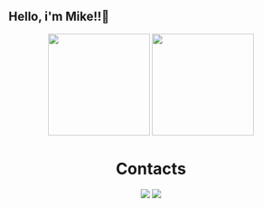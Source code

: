 ## Hello, i'm Mike!!🔱
<div align="center">
  <div>
    <img height="180em" src="https://github-readme-stats.vercel.app/api?username=Mikemps&show_icons=true&theme=gotham&include_all_commits=true&count_private=true"/>
    <img height="180em" src="https://github-readme-stats.vercel.app/api/top-langs/?username=Mikemps&layout=compact&langs_count=16&theme=gotham"/>
  </div>

  <h1 align="center">Contacts</h1>
  <a href = 'https://www.instagram.com/mike_mp/'target='_blank'><img src="https://img.shields.io/badge/Instagram-E4405F?style=for-the-badge&logo=instagram&logoColor=white"></a>
  <a href = "mailto:mikeps.dev@gmail.com"><img src="https://img.shields.io/badge/Gmail-D14836?style=for-the-badge&logo=gmail&logoColor=white"></a>
</div>
